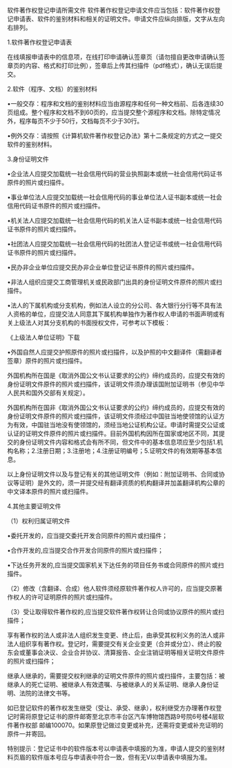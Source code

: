 软件著作权登记申请所需文件
软件著作权登记申请文件应当包括：软件著作权登记申请表、软件的鉴别材料和相关的证明文件。申请文件应纵向排版，文字从左向右排列。

1.软件著作权登记申请表

在线填报申请表中的信息项，在线打印申请确认签章页（请勿擅自更改申请确认签章页的内容、格式和打印比例），签章后上传其扫描件（pdf格式），确认无误后提交。

2.软件（程序、文档）的鉴别材料

•一般交存：程序和文档的鉴别材料应当由源程序和任何一种文档前、后各连续30页组成。整个程序和文档不到60页的，应当提交整个源程序和文档。除特定情况外，程序每页不少于50行，文档每页不少于30行。

•例外交存：请按照《计算机软件著作权登记办法》第十二条规定的方式之一提交软件的鉴别材料。

3.身份证明文件

•企业法人应提交加载统一社会信用代码的营业执照副本或统一社会信用代码证书原件的照片或扫描件。

•事业单位法人应提交加载统一社会信用代码的事业单位法人证书副本或统一社会信用代码证书原件的照片或扫描件。

•机关法人应提交加载统一社会信用代码的机关法人证书副本或统一社会信用代码证书原件的照片或扫描件。

•社团法人应提交加载统一社会信用代码的社团法人登记证书或统一社会信用代码证书原件的照片或扫描件。

•民办非企业单位应提交民办非企业单位登记证书原件的照片或扫描件。

•非法人组织应提交工商管理机关或民政部门出具的身份证明文件原件的照片或扫描件。

•法人的下属机构或分支机构，例如法人设立的分公司、各大银行分行等不具有法人资格的单位，应提交法人同意其下属机构单独作为著作权人申请的书面声明或有关上级法人对其分支机构的书面授权文件，可参考以下模板：

《上级法人单位证明》下载

•外国自然人应提交护照原件的照片或扫描件，以及护照的中文翻译件（需翻译者签章）原件的照片或扫描件。

外国机构所在国是《取消外国公文书认证要求的公约》缔约成员的，应提交有效的身份证明文件原件的照片或扫描件，该证明文件须办理该国附加证明书（参见中华人民共和国外交部有关规定）。

外国机构所在国非《取消外国公文书认证要求的公约》缔约成员的，应提交有效的身份证明文件原件的照片或扫描件，该证明文件须经过中国驻当地使领馆的认证方为有效，中国驻当地没有使领馆的，须经当地公证机构公证。申请时需提交公证或认证的证明文件原件的照片或扫描件。目前外国机构因所在国家或地区不同，其提交的身份证明文件内容和格式会有所不同，但文件中的基本信息项应至少包括1.机构名称；2.注册日期；3.注册地；4.注册证明编号；5.证明文件的有效期等基本信息。

以上身份证明文件以及与登记有关的其他证明文件（例如：附加证明书、合同或协议等证明）是外文的，须一并提交经有翻译资质的机构翻译并加盖翻译机构公章的中文译本原件的照片或扫描件。

 

4.其他主要证明文件

（1）权利归属证明文件

•委托开发的，应当提交委托开发合同原件的照片或扫描件；

•合作开发的,应当提交合作开发合同原件的照片或扫描件；

•下达任务开发的,应当提交国家机关下达任务的项目任务书或合同原件的照片或扫描件。

（2）修改（含翻译、合成）他人软件须经原软件著作权人许可的，应当提交原著作权人的许可证明原件的照片或扫描件。

（3）受让取得软件著作权的,应当提交软件著作权转让合同或协议原件的照片或扫描件；

享有著作权的法人或非法人组织发生变更、终止后，由承受其权利义务的法人或非法人组织享有著作权。登记时，需要提交有关企业变更（合并或分立）、终止的股东会或董事会决议、企业合并协议、清算报告、企业注销证明等相关证明文件原件的照片或扫描件；

继承人继承的，需要提交权利继承的证明文件原件的照片或扫描件，主要包括：被继承人的死亡证明、被继承人有效遗嘱、与被继承人的关系证明、继承人身份证明、法院的法律文书等。

如已登记软件的著作权发生继受（受让、承受、继承），权利继受方办理著作权登记时需将原登记证书的原件邮寄至北京市丰台区汽车博物馆西路9号院6号楼4层软件著作权部 邮编100070。如果原登记做过变更或补充，还需将变更或补充证明的原件一并寄回。

特别提示：登记证书中的软件版本号以申请表中填报的为准，申请人提交的鉴别材料页眉的软件版本号应与申请表中符合一致，但有无V以申请表中填报为准。